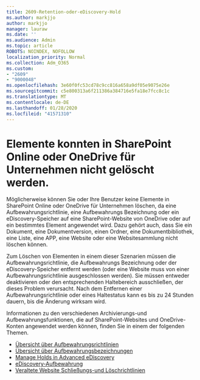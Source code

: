 ```yaml
---
title: 2609-Retention-oder-eDiscovery-Hold
ms.author: markjjo
author: markjjo
manager: lauraw
ms.date: ''
ms.audience: Admin
ms.topic: article
ROBOTS: NOINDEX, NOFOLLOW
localization_priority: Normal
ms.collection: Adm_O365
ms.custom:
- "2609"
- "9000048"
ms.openlocfilehash: 3e60f0fc53cd78c9cc816a658a9df05e9075e26e
ms.sourcegitcommit: c5e800313a6f211386a384716e5fa18e7fcc8c1c
ms.translationtype: MT
ms.contentlocale: de-DE
ms.lasthandoff: 01/28/2020
ms.locfileid: "41571310"
---
```

# <a name="unable-to-delete-items-in-sharepoint-online-or-onedrive-for-business"></a>Elemente konnten in SharePoint Online oder OneDrive für Unternehmen nicht gelöscht werden.

Möglicherweise können Sie oder Ihre Benutzer keine Elemente in SharePoint Online oder OneDrive für Unternehmen löschen, da eine Aufbewahrungsrichtlinie, eine Aufbewahrungs Bezeichnung oder ein eDiscovery-Speicher auf eine SharePoint-Website von OneDrive oder auf ein bestimmtes Element angewendet wird. Dazu gehört auch, dass Sie ein Dokument, eine Dokumentversion, einen Ordner, eine Dokumentbibliothek, eine Liste, eine APP, eine Website oder eine Websitesammlung nicht löschen können. 

Zum Löschen von Elementen in einem dieser Szenarien müssen die Aufbewahrungsrichtlinie, die Aufbewahrungs Bezeichnung oder der eDiscovery-Speicher entfernt werden (oder eine Website muss von einer Aufbewahrungsrichtlinie ausgeschlossen werden). Sie müssen entweder deaktivieren oder den entsprechenden Haltebereich ausschließen, der dieses Problem verursacht. Nach dem Entfernen einer Aufbewahrungsrichtlinie oder eines Haltestatus kann es bis zu 24 Stunden dauern, bis die Änderung wirksam wird. 

Informationen zu den verschiedenen Archivierungs-und Aufbewahrungsfunktionen, die auf SharePoint-Websites und OneDrive-Konten angewendet werden können, finden Sie in einem der folgenden Themen.

- [Übersicht über Aufbewahrungsrichtlinien](https://docs.microsoft.com/microsoft-365/compliance/retention-policies)
- [Übersicht über Aufbewahrungsbezeichnungen](https://docs.microsoft.com/microsoft-365/compliance/labels)
- [Manage Holds in Advanced eDiscovery](https://docs.microsoft.com/microsoft-365/compliance/managing-holds)
- [eDiscovery-Aufbewahrung](https://docs.microsoft.com/microsoft-365/compliance/ediscovery-cases#step-4-place-content-locations-on-hold)
- [Veraltete Website Schließungs-und Löschrichtlinien](https://support.office.com/article/Use-policies-for-site-closure-and-deletion-A8280D82-27FD-48C5-9ADF-8A5431208BA5)